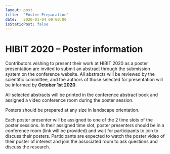 ```yaml
---
layout: post
title:  "Poster Preparation"
date:   2020-01-04 09:00:00
isStaticPost: false
---
```



# HIBIT 2020 – Poster information

Contributors wishing to present their work at HIBIT 2020 as a poster presentation are invited to submit an abstract through the submission system on the conference website. All abstracts will be reviewed by the scientific committee, and the authors of those selected for presentation will be informed by **October 1st 2020**.

All selected abstracts will be printed in the conference abstract book and assigned a video conference room during the poster session. 

Posters should be prepared at any size in landscape orientation.

Each poster presenter will be assigned to one of the 2 time slots of the poster sessions. In their assigned time slot, poster presenters should be in a conference room (link will be provided) and wait for participants to join to discuss their posters. Participants are expected to watch the poster video of their poster of interest and join the associated room to ask questions and discuss the research.


